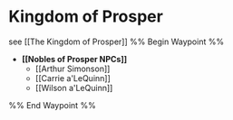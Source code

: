 # Kingdom of Prosper
see [[The Kingdom of Prosper]]
%% Begin Waypoint %%
- **[[Nobles of Prosper NPCs]]**
	- [[Arthur Simonson]]
	- [[Carrie a'LeQuinn]]
	- [[Wilson a'LeQuinn]]

%% End Waypoint %%
